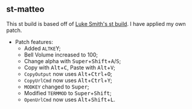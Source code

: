 ## st-matteo

This st build is based off of [Luke Smith's st build](https://github.com/LukeSmithxyz/st). I have applied my own patch.

+ Patch features:
	- Added `ALTKE`Y;
	- Bell Volume increased to 100;
	- Change alpha with <kbd>Super</kbd>+<kbd>Shift</kbd>+<kbd>A</kbd>/<kbd>S</kbd>;
	- Copy with <kbd>Alt</kbd>+<kbd>C</kbd>, Paste with <kbd>Alt</kbd>+<kbd>V</kbd>;
	- `CopyOutput` now uses <kbd>Alt</kbd>+<kbd>Ctrl</kbd>+<kbd>O</kbd>;
	- `CopyUrlCmd` now uses <kbd>Alt</kbd>+<kbd>Ctrl</kbd>+<kbd>Y</kbd>;
	- `MODKEY` changed to <kbd>Super</kbd>;
	- Modified `TERMMOD` to <kbd>Super</kbd>+<kbd>Shift</kbd>;
	- `OpenUrlCmd` now uses <kbd>Alt</kbd>+<kbd>Shift</kbd>+<kbd>L</kbd>.
